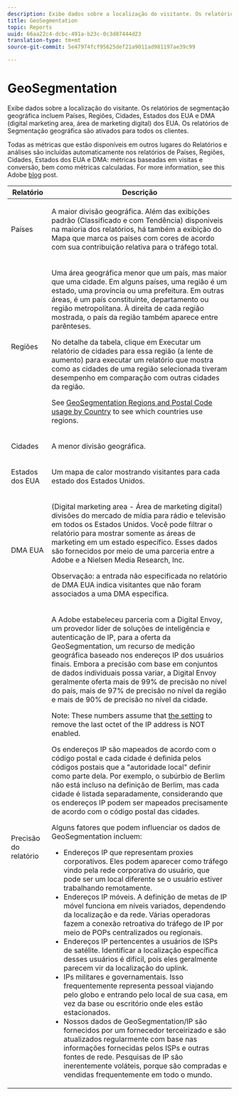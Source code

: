 ```yaml
---
description: Exibe dados sobre a localização do visitante. Os relatórios de segmentação geográfica incluem Países, Regiões, Cidades, Estados dos EUA e DMA (digital marketing area, área de marketing digital) dos EUA. Os relatórios de Segmentação geográfica são ativados para todos os clientes.
title: GeoSegmentation
topic: Reports
uuid: 66aa22c4-dcbc-491a-b23c-0c3d87444d23
translation-type: tm+mt
source-git-commit: 5e47974fcf95625def21a9011ad981197ae39c99

---
```



# GeoSegmentation

Exibe dados sobre a localização do visitante. Os relatórios de segmentação geográfica incluem Países, Regiões, Cidades, Estados dos EUA e DMA (digital marketing area, área de marketing digital) dos EUA. Os relatórios de Segmentação geográfica são ativados para todos os clientes.

Todas as métricas que estão disponíveis em outros lugares do Relatórios e análises são incluídas automaticamente nos relatórios de Países, Regiões, Cidades, Estados dos EUA e DMA: métricas baseadas em visitas e conversão, bem como métricas calculadas. For more information, see this Adobe [blog](https://blogs.adobe.com/digitalmarketing/analytics/introducing-new-metrics-in-geosegmentation-and-more/) post.

<table id="table_566CFFC82E1149D8BAFE6641627FCF1F"> 
 <thead> 
  <tr> 
   <th colname="col1" class="entry"> Relatório </th> 
   <th colname="col2" class="entry"> Descrição </th> 
  </tr> 
 </thead>
 <tbody> 
  <tr> 
   <td colname="col1"> Países </td> 
   <td colname="col2"> <p> A maior divisão geográfica. Além das exibições padrão (Classificado e com Tendência) disponíveis na maioria dos relatórios, há também a exibição do Mapa que marca os países com cores de acordo com sua contribuição relativa para o tráfego total. </p> </td> 
  </tr> 
  <tr> 
   <td colname="col1"> Regiões </td> 
   <td colname="col2"> <p> Uma área geográfica menor que um país, mas maior que uma cidade. Em alguns países, uma região é um estado, uma província ou uma prefeitura. Em outras áreas, é um país constituinte, departamento ou região metropolitana. À direita de cada região mostrada, o país da região também aparece entre parênteses. </p> <p>No detalhe da tabela, clique em Executar um relatório de cidades para essa região (a lente de aumento) para executar um relatório que mostra como as cidades de uma região selecionada tiveram desempenho em comparação com outras cidades da região. </p> <p>See <a href="/help/components/c-variables/dimensionslist/reports-geosegmentation-reference.md"  > GeoSegmentation Regions and Postal Code usage by Country</a> to see which countries use regions. </p> </td> 
  </tr> 
  <tr> 
   <td colname="col1"> Cidades </td> 
   <td colname="col2"> <p> A menor divisão geográfica. </p> </td> 
  </tr> 
  <tr> 
   <td colname="col1"> Estados dos EUA </td> 
   <td colname="col2"> <p> Um mapa de calor mostrando visitantes para cada estado dos Estados Unidos. </p> </td> 
  </tr> 
  <tr> 
   <td colname="col1"> DMA EUA </td> 
   <td colname="col2"> <p> (Digital marketing area - Área de marketing digital) divisões do mercado de mídia para rádio e televisão em todos os Estados Unidos. Você pode filtrar o relatório para mostrar somente as áreas de marketing em um estado específico. Esses dados são fornecidos por meio de uma parceria entre a Adobe e a Nielsen Media Research, Inc. </p> <p>Observação: a entrada não especificada no relatório de DMA EUA indica visitantes que não foram associados a uma DMA específica. </p> </td> 
  </tr> 
  <tr> 
   <td colname="col1"> Precisão do relatório </td> 
   <td colname="col2"> <p>A Adobe estabeleceu parceria com a Digital Envoy, um provedor líder de soluções de inteligência e autenticação de IP, para a oferta da GeoSegmentation, um recurso de medição geográfica baseado nos endereços IP dos usuários finais. Embora a precisão com base em conjuntos de dados individuais possa variar, a Digital Envoy geralmente oferta mais de 99% de precisão no nível do país, mais de 97% de precisão no nível da região e mais de 90% de precisão no nível da cidade. </p> <p>Note: These numbers assume that <a href="/help/admin/admin/general-acct-settings-admin.md">the setting</a> to remove the last octet of the IP address is NOT enabled. </p> <p>Os endereços IP são mapeados de acordo com o código postal e cada cidade é definida pelos códigos postais que a "autoridade local" definir como parte dela. Por exemplo, o subúrbio de Berlim não está incluso na definição de Berlim, mas cada cidade é listada separadamente, considerando que os endereços IP podem ser mapeados precisamente de acordo com o código postal das cidades. </p> <p>Alguns fatores que podem influenciar os dados de GeoSegmentation incluem: </p> 
    <ul id="ul_1B05024AD5174232A8DB8145753FB09B"> 
     <li id="li_C3A21E7C1186490EB9A236634DB45E7F">Endereços IP que representam proxies corporativos. Eles podem aparecer como tráfego vindo pela rede corporativa do usuário, que pode ser um local diferente se o usuário estiver trabalhando remotamente. </li> 
     <li id="li_56FC36B3598C420F9246D4E8772822A7">Endereços IP móveis. A definição de metas de IP móvel funciona em níveis variados, dependendo da localização e da rede. Várias operadoras fazem a conexão retroativa do tráfego de IP por meio de POPs centralizados ou regionais. </li> 
     <li id="li_C1EED854AE584489BCBC2A7AA20B8EF1">Endereços IP pertencentes a usuários de ISPs de satélite. Identificar a localização específica desses usuários é difícil, pois eles geralmente parecem vir da localização do uplink. </li> 
     <li id="li_A735756F39554DF19E05D251CA614F02">IPs militares e governamentais. Isso frequentemente representa pessoal viajando pelo globo e entrando pelo local de sua casa, em vez da base ou escritório onde eles estão estacionados. </li> 
     <li id="li_ACFF1B8094684173B8325A44304CA32B">Nossos dados de GeoSegmentation/IP são fornecidos por um fornecedor terceirizado e são atualizados regularmente com base nas informações fornecidas pelos ISPs e outras fontes de rede. Pesquisas de IP são inerentemente voláteis, porque são compradas e vendidas frequentemente em todo o mundo. </li> 
    </ul> </td> 
  </tr> 
 </tbody> 
</table>

